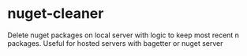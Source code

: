 # nuget-cleaner
Delete nuget packages on local server with logic to keep most recent n packages. Useful for hosted servers with bagetter or nuget server
